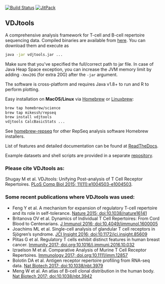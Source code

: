 [![Build Status](https://travis-ci.org/mikessh/vdjtools.svg?branch=master)](https://travis-ci.org/mikessh/vdjtools)
[![JitPack](https://jitpack.io/v/mikessh/vdjtools.svg)](https://jitpack.io/#mikessh/vdjtools)

## VDJtools

A comprehensive analysis framework for T-cell and B-cell repertoire sequencing data. Compiled binaries are available from [here](https://github.com/mikessh/vdjtools/releases/latest). You can download them and execute as

```bash
java -jar vdjtools.jar ...
```

Make sure that you've specified the full/correct path to jar file. In case of Java Heap Space exception, you can increase the JVM memory limit by adding ``-Xmx20G`` (for extra 20G) after the ``-jar`` argument.

The software is cross-platform and requires Java v1.8+ to run and R to perform plotting.

Easy installation on **MacOS/Linux** via [Homebrew](http://brew.sh/) or [Linuxbrew](http://linuxbrew.sh/):
```bash
brew tap homebrew/science
brew tap mikessh/repseq
brew install vdjtools
vdjtools CalcBasicStats ...
```
See [homebrew-repseq](https://github.com/mikessh/homebrew-repseq) for other RepSeq analysis software Homebrew installers.

List of features and detailed documentation can be found at [ReadTheDocs](http://vdjtools-doc.readthedocs.org/en/latest/).

Example datasets and shell scripts are provided in a separate [repository](https://github.com/mikessh/vdjtools-examples).

### Please cite VDJtools as:

Shugay M et al. VDJtools: Unifying Post-analysis of T Cell Receptor Repertoires. [PLoS Comp Biol 2015; 11(11):e1004503-e1004503](http://journals.plos.org/ploscompbiol/article?id=10.1371/journal.pcbi.1004503).

### Some recent publications where VDJtools was used:

- Feng Y et al. A mechanism for expansion of regulatory T-cell repertoire and its role in self-tolerance. [Nature 2015; doi:10.1038/nature16141](http://www.nature.com/nature/journal/vaop/ncurrent/full/nature16141.html)
- Britanova OV et al. Dynamics of Individual T Cell Repertoires: From Cord Blood to Centenarians. [J Immunol 2016; doi:10.4049/jimmunol.1600005](http://www.jimmunol.org/content/196/12/5005.short)
- Joachims ML et al. Single-cell analysis of glandular T cell receptors in Sjögren’s syndrome. [JCI Insight 2016; doi:10.1172/jci.insight.85609](https://insight.jci.org/articles/view/85609)
- Plitas G et al. Regulatory T cells exhibit distinct features in human breast cancer. [Immunity 2017; doi.org:10.1016/j.immuni.2016.10.032](http://www.sciencedirect.com/science/article/pii/S1074761316304435)
- Izraelson M et al. Comparative Analysis of Murine T Cell Receptor Repertoires. [Immunology 2017; doi.org:10.1111/imm.12857](http://onlinelibrary.wiley.com/doi/10.1111/imm.12857/full)
- Bolotin DA et al. Antigen receptor repertoire profiling from RNA-seq data. [Nat Biotech 2017; doi:10.1038/nbt.3979](https://www.nature.com/articles/nbt.3979)
- Meng W et al. An atlas of B-cell clonal distribution in the human body. [Nat Biotech 2017; doi:10.1038/nbt.3942](https://www.nature.com/articles/nbt.3942)